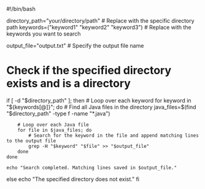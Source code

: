 #!/bin/bash

directory_path="your/directory/path"  # Replace with the specific directory path
keywords=("keyword1" "keyword2" "keyword3")  # Replace with the keywords you want to search

output_file="output.txt"  # Specify the output file name

# Check if the specified directory exists and is a directory
if [ -d "$directory_path" ]; then
    # Loop over each keyword
    for keyword in "${keywords[@]}"; do
        # Find all Java files in the directory
        java_files=$(find "$directory_path" -type f -name "*.java")

        # Loop over each Java file
        for file in $java_files; do
            # Search for the keyword in the file and append matching lines to the output file
            grep -H "$keyword" "$file" >> "$output_file"
        done
    done

    echo "Search completed. Matching lines saved in $output_file."
else
    echo "The specified directory does not exist."
fi
